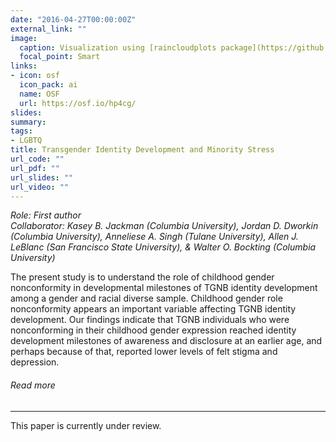 ```yaml
---
date: "2016-04-27T00:00:00Z"
external_link: ""
image:
  caption: Visualization using [raincloudplots package](https://github.com/RainCloudPlots/RainCloudPlots) © Yama Chang 2020
  focal_point: Smart
links:
- icon: osf
  icon_pack: ai
  name: OSF
  url: https://osf.io/hp4cg/
slides: 
summary: 
tags:
- LGBTQ
title: Transgender Identity Development and Minority Stress
url_code: ""
url_pdf: ""
url_slides: ""
url_video: ""
---
```


<i>Role: First author<br/>
Collaborator: Kasey B. Jackman (Columbia University), Jordan D. Dworkin (Columbia University), Anneliese A. Singh (Tulane University), Allen J. LeBlanc (San Francisco State University), & Walter O. Bockting (Columbia University)</i>

The present study is to understand the role of childhood gender nonconformity in developmental milestones of TGNB identity development among a gender and racial diverse sample. Childhood gender role nonconformity appears an important variable affecting TGNB identity development. Our findings indicate that TGNB individuals who were nonconforming in their childhood gender expression reached identity development milestones of awareness and disclosure at an earlier age, and perhaps because of that, reported lower levels of felt stigma and depression.

<h6>Read more</h6>
<hr>
<span>This paper is currently under review.</span>
